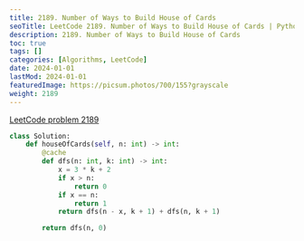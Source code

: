 ```yaml
---
title: 2189. Number of Ways to Build House of Cards
seoTitle: LeetCode 2189. Number of Ways to Build House of Cards | Python solution and explanation
description: 2189. Number of Ways to Build House of Cards
toc: true
tags: []
categories: [Algorithms, LeetCode]
date: 2024-01-01
lastMod: 2024-01-01
featuredImage: https://picsum.photos/700/155?grayscale
weight: 2189
---
```


[LeetCode problem 2189](https://leetcode.com/problems/number-of-ways-to-build-house-of-cards/)

```python
class Solution:
    def houseOfCards(self, n: int) -> int:
        @cache
        def dfs(n: int, k: int) -> int:
            x = 3 * k + 2
            if x > n:
                return 0
            if x == n:
                return 1
            return dfs(n - x, k + 1) + dfs(n, k + 1)

        return dfs(n, 0)

```
